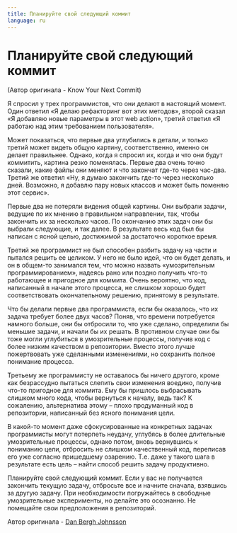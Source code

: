 ```yaml
---
title: Планируйте свой следующий коммит
language: ru
---
```


# Планируйте свой следующий коммит
(Автор оригинала - Know Your Next Commit)

Я спросил у трех программистов, что они делают в настоящий момент. Один ответил «Я делаю рефакторинг вот этих методов», второй сказал «Я добавляю новые параметры в этот web action», третий ответил «Я работаю над этим требованием пользователя».

Может показаться, что первые два углубились в детали, и только третий может видеть общую картину, соответственно, именно он делает правильнее. Однако, когда я спросил их, когда и что они будут коммитить, картина резко поменялась. Первые два очень точно сказали, какие файлы они меняют и что закончат где-то через час-два. Третий же ответил «Ну, я думаю закончить где-то через несколько дней. Возможно, я добавлю пару новых классов и может быть поменяю этот сервис».

Первые два не потеряли видения общей картины. Они выбрали задачи, ведущие по их мнению в правильном направлении, так, чтобы закончить их за несколько часов. По окончанию этих задач они бы выбрали следующие, и так далее. В результате весь код был бы написан с ясной целью, достижимой за достаточно короткое время.

Третий же программист не был способен разбить задачу на части и пытался решить ее целиком. У него не было идей, что он будет делать, и он в общем-то занимался тем, что можно назвать «умозрительным программированием», надеясь рано или поздно получить что-то работающее и пригодное для коммита. Очень вероятно, что код, написанный в начале этого процесса, не слишком хорошо будет соответствовать окончательному решению, принятому в результате.

Что бы делали первые два программиста, если бы оказалось, что их задача требует более двух часов? Поняв, что времени потребуется намного больше, они бы отбросили то, что уже сделано, определили бы меньшие задачи, и начали бы их решать. В противном случае они бы тоже могли углубиться в умозрительные процессы, получив код с более низким качеством в репозитории. Вместо этого лучше пожертвовать уже сделанными изменениями, но сохранить полное понимание процесса.

Третьему же программисту не оставалось бы ничего другого, кроме как безрассудно пытаться слепить свои изменения воедино, получив что-то пригодное для коммита. Ему бы пришлось выбрасывать слишком много кода, чтобы вернуться к началу, ведь так? К сожалению, альтернатива этому – плохо продуманный код в репозитории, написанный без ясного понимания цели.

В какой-то момент даже сфокусированные на конкретных задачах программисты могут потерпеть неудачу, углубясь в более длительные умозрительные процессы, однако потом, вновь вернувшись к пониманию цели, отбросить не слишком качественный код, переписав его уже согласно пришедшему озарению. Т.е. даже у такого шага в результате есть цель – найти способ решить задачу продуктивно.

Планируйте свой следующий коммит. Если у вас не получается закончить текущую задачу, отбросьте все и начните сначала, взявшись за другую задачу. При необходимости погружайтесь в свободные умозрительные эксперименты, но делайте это осознанно. Не помещайте свои предположения в репозиторий.

Автор оригинала - [Dan Bergh Johnsson](http://programmer.97things.oreilly.com/wiki/index.php/Dan_Bergh_Johnsson)